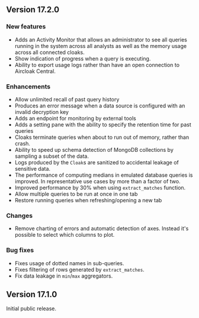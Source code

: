 ## Version 17.2.0

### New features

- Adds an Activity Monitor that allows an administrator to see all queries running in the system across all
  analysts as well as the memory usage across all connected cloaks.
- Show indication of progress when a query is executing.
- Ability to export usage logs rather than have an open connection to Aircloak Central.

### Enhancements

- Allow unlimited recall of past query history
- Produces an error message when a data source is configured with an invalid decryption key
- Adds an endpoint for monitoring by external tools
- Adds a setting pane with the ability to specify the retention time for past queries
- Cloaks terminate queries when about to run out of memory, rather than crash.
- Ability to speed up schema detection of MongoDB collections by sampling a subset of the data.
- Logs produced by the `Cloak`s are sanitized to accidental leakage of sensitive data.
- The performance of computing medians in emulated database queries is improved. In representative use cases by more than a factor of two.
- Improved performance by 30% when using `extract_matches` function.
- Allow multiple queries to be run at once in one tab
- Restore running queries when refreshing/opening a new tab

### Changes

- Remove charting of errors and automatic detection of axes. Instead it's possible to
select which columns to plot.

### Bug fixes
- Fixes usage of dotted names in sub-queries.
- Fixes filtering of rows generated by `extract_matches`.
- Fix data leakage in `min`/`max` aggregators.

## Version 17.1.0

Initial public release.
